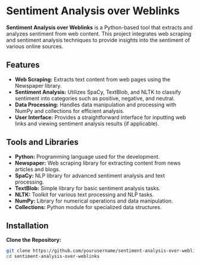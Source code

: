 # Sentiment Analysis over Weblinks

**Sentiment Analysis over Weblinks** is a Python-based tool that extracts and analyzes sentiment from web content. This project integrates web scraping and sentiment analysis techniques to provide insights into the sentiment of various online sources.

## Features

- **Web Scraping:** Extracts text content from web pages using the Newspaper library.
- **Sentiment Analysis:** Utilizes SpaCy, TextBlob, and NLTK to classify sentiment into categories such as positive, negative, and neutral.
- **Data Processing:** Handles data manipulation and processing with NumPy and collections for efficient analysis.
- **User Interface:** Provides a straightforward interface for inputting web links and viewing sentiment analysis results (if applicable).

## Tools and Libraries

- **Python:** Programming language used for the development.
- **Newspaper:** Web scraping library for extracting content from news articles and blogs.
- **SpaCy:** NLP library for advanced sentiment analysis and text processing.
- **TextBlob:** Simple library for basic sentiment analysis tasks.
- **NLTK:** Toolkit for various text processing and NLP tasks.
- **NumPy:** Library for numerical operations and data manipulation.
- **Collections:** Python module for specialized data structures.

## Installation

**Clone the Repository:**

   ```bash
   git clone https://github.com/yourusername/sentiment-analysis-over-weblinks.git
   cd sentiment-analysis-over-weblinks
   
